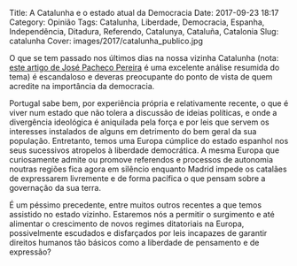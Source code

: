 Title: A Catalunha e o estado atual da Democracia
Date: 2017-09-23 18:17
Category: Opinião
Tags: Catalunha, Liberdade, Democracia, Espanha, Independência, Ditadura, Referendo, Catalunya, Cataluña, Catalonia
Slug: catalunha
Cover: images/2017/catalunha_publico.jpg

O que se tem passado nos últimos dias na nossa vizinha Catalunha (nota: [este artigo de José Pacheco Pereira](https://www.publico.pt/2017/09/23/mundo/noticia/o-que-e-que-se-passa-na-europa-e-em-portugal-face-a-catalunha-1786368) é uma excelente análise resumida do tema) é escandaloso e deveras preocupante do ponto de vista de quem acredite na importância da democracia.

Portugal sabe bem, por experiência própria e relativamente recente, o que é viver num estado que não tolera a discussão de ideias políticas, e onde a divergência ideológica é aniquilada pela força e por leis que servem os interesses instalados de alguns em detrimento do bem geral da sua população. Entretanto, temos uma Europa cúmplice do estado espanhol nos seus sucessivos atropelos à liberdade democrática. A mesma Europa que curiosamente admite ou promove referendos e processos de autonomia noutras regiões fica agora em silêncio enquanto Madrid impede os catalães de expressarem livremente e de forma pacífica o que pensam sobre a governação da sua terra.

É um péssimo precedente, entre muitos outros recentes a que temos assistido no estado vizinho. Estaremos nós a permitir o surgimento e até alimentar o crescimento de novos regimes ditatoriais na Europa, possivelmente escudados e disfarçados por leis incapazes de garantir direitos humanos tão básicos como a liberdade de pensamento e de expressão?
